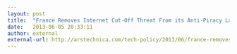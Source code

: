 ```yaml
---
layout: post
title:  "France Removes Internet Cut-Off Threat From its Anti-Piracy Law"
date:   2013-06-05 20:33:11
author: external
external-url: http://arstechnica.com/tech-policy/2013/06/france-removes-internet-cut-off-threat-from-its-anti-piracy-law/
---
```

